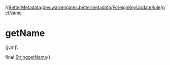 //[BetterMetadata](../../../index.md)/[dev.warrengates.bettermetadata](../index.md)/[ForeignKeyUpdateRule](index.md)/[getName](get-name.md)

# getName

[jvm]\

final [String](https://docs.oracle.com/javase/8/docs/api/java/lang/String.html)[getName](get-name.md)()
